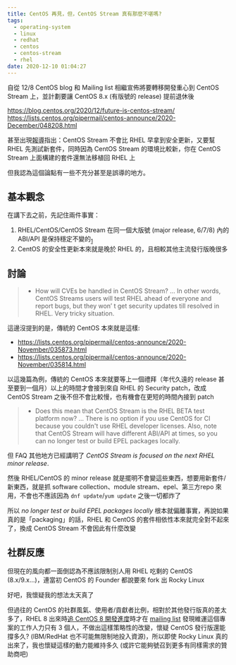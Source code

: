 ```yaml
---
title: CentOS 再見，但，CentOS Stream 真有那麼不堪嗎?
tags:
  - operating-system
  - linux
  - redhat
  - centos
  - centos-stream
  - rhel
date: 2020-12-10 01:04:27
---
```



自從 12/8 CentOS blog 和 Mailing list 相繼宣佈將要轉移開發重心到 CentOS Stream 上，並計劃要讓 CentOS 8.x (有版號的 release) 提前退休後

https://blog.centos.org/2020/12/future-is-centos-stream/
https://lists.centos.org/pipermail/centos-announce/2020-December/048208.html

甚至出現[報導](https://www.cyberciti.biz/linux-news/centos-linux-8-will-end-in-2021-and-shifts-focus-to-centos-stream/)指出：CentOS Stream 不會比 RHEL 早拿到安全更新，又要幫 RHEL 先測試新套件，同時因為 CentOS Stream 的環境比較新，你在 CentOS Stream 上面構建的套件還無法移植回 RHEL 上

但我認為這個論點有一些不充分甚至是誤導的地方。

<!--more-->

## 基本觀念

在講下去之前，先記住兩件事實：

1. RHEL/CentOS/CentOS Stream 在同一個大版號 (major release, 6/7/8) 內的 ABI/API 是保持穩定不變的<sub>[1]</sub>
2. CentOS 的安全性更新本來就是晚於 RHEL 的，且相較其他主流發行版晚很多

## 討論

> * How will CVEs be handled in CentOS Stream?
> ...
> In other words, CentOS Streams users will test RHEL ahead of everyone and
> report bugs, but they won’ t get security updates till resolved in RHEL. Very
> tricky situation.

這邊沒提到的是，傳統的 CentOS 本來就是這樣:
* https://lists.centos.org/pipermail/centos-announce/2020-November/035873.html
* https://lists.centos.org/pipermail/centos-announce/2020-November/035814.html

以這幾篇為例，傳統的 CentOS 本來就要等上一個禮拜（年代久遠的 release 甚至要到一個月）以上的時間才會接到來自 RHEL 的 Security patch，改成 CentOS Stream 之後不但不會比較慢，也有機會在更短的時間內接到 patch

> * Does this mean that CentOS Stream is the RHEL BETA test platform now?
> ...
> There is no option if you use CentOS for CI
> because you couldn't use RHEL developer licenses.
> Also, note that CentOS Stream will have different ABI/API at times,
> so you can no longer test or build EPEL packages locally.

但 FAQ 其他地方已經講明了 *CentOS Stream is focused on the next RHEL minor release*.

然後 RHEL/CentOS 的 minor release 就是擺明不會變這些東西，想要用新套件/新東西，就是抓 software collection、module stream、epel、第三方repo 來用，不會也不應該因為 `dnf update`/`yum update` 之後一切都炸了

所以 *no longer test or build EPEL packages locally* 根本就偏離事實，再說如果真的是「packaging」的話，RHEL 和 CentOS 的套件相依性本來就完全對不起來了，換成 CentOS Stream 不會因此有什麼改變

## 社群反應

但現在的風向都一面倒認為不應該限制別人用 RHEL 吃剩的 CentOS (8.x/9.x...)，連當初 CentOS 的 Founder 都說要來 fork 出 Rocky Linux

好吧，我懷疑我的想法太天真了

但過往的 CentOS 的社群風氣、使用者/貢獻者比例，相對於其他發行版真的差太多了，RHEL 8 出來時[追 CentOS 8 開發進度](https://www.centos.org/forums/viewtopic.php?f=10&t=71468)時才在 [mailing list](https://lists.centos.org/pipermail/centos-devel/2019-September/017694.html) 發現維運這個專案的工作人力只有 3 個人，不做出這樣策略性的改變，懷疑 CentOS 發行版還能撐多久? (IBM/RedHat 也不可能無限制地投入資源)，所以即使 Rocky Linux 真的出來了，我也懷疑這樣的動力能維持多久 (或許它能夠號召到更多有同樣需求的贊助商吧)

[1]: https://access.redhat.com/articles/rhel8-abi-compatibility#Scope
